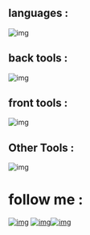 ## languages :
![img](https://skillicons.dev/icons?i=nodejs,ts,js,go&theme=dark)

## back tools :
![img](https://skillicons.dev/icons?i=express,postman,mongodb,&theme=dark)

## front tools :
![img](https://skillicons.dev/icons?i=react,next,tailwind,redux,emotion&theme=dark)



## Other Tools :
![img](https://skillicons.dev/icons?i=figma,vite,materialui,npm,obsidian,vercel,&theme=dark)


# follow me :

[![img](https://skillicons.dev/icons?i=linkedin,&theme=dark)](https://www.linkedin.com/in/mosayyebnezhad/) [![img](https://skillicons.dev/icons?i=figma,&theme=dark)](https://www.figma.com/@mosayyebnezhad)[![img](https://skillicons.dev/icons?i=twitter,&theme=dark)](https://x.com/mosayyebnezhad) 
 
